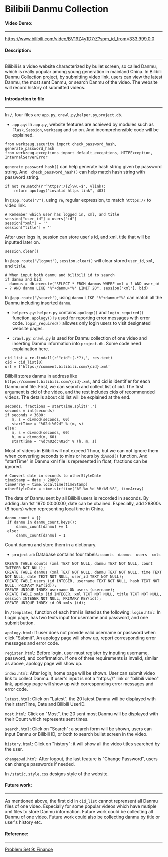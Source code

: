 # Bilibili Danmu Collection
#### Video Demo:  
***
https://www.bilibili.com/video/BV19Z4y1D7rZ?spm_id_from=333.999.0.0
#### Description: 
***
Bilibili is a video website characterized by bullet screen, so called Danmu, which is really popular among young generation in mainland China. In Bilibili Danmu Collection project, by submitting video link, users can view the latest Danmu, the most sent Danmu, or search Danmu of the video. The website will record history of submitted videos.
#### Introduction to file
***
In `/`, four files are `app.py`, `crawl.py`,`helper.py`,`project.db`.
- `app.py`: In `app.py`, website features are achieved by modules such as `Flask`, `Session`, `werkzeug` and so on. And incomprehensible code will be explained.

```
from werkzeug.security import check_password_hash, generate_password_hash
from werkzeug.exceptions import default_exceptions, HTTPException, InternalServerError
```
`generate_password_hash()` can help generate hash string given by password string. And ` check_password_hash()` can help match hash string with password string.
```
if not re.match(r'^https?:/{2}\w.+$', vlink):
    return apology("invalid https link", 403)
```
In `@app.route("/")`,  using `re`, regular expression, to match `htttps://` to video link.
```
# Remember which user has logged in, xml, and title
session["user_id"] = users["id"]
session["xml"] = ''
session["title"] = ''
```
After user logs in, session can store user's id, and xml, title that will be inputted later on.
```
session.clear()
```
In `@app.route("/logout")`, `session.clear()` will clear stored `user_id`, `xml`, and `title`.
```
# When input both danmu and bilibili id to search
if danmu and bid:
  danmus = db.execute("SELECT * FROM danmus WHERE xml = ? AND user_id = ? AND danmu LIKE '%"+danmu+"%' LIMIT 20", session["xml"], bid)
```
In `@app.route("/search")`, using `danmu LIKE '%"+danmu+"%'` can match all the Danmu including inserted `danmu`. 

- `helpers.py`: `helper.py` contains `apology()` and `login_required()` function.  `apology()` is used for reporting error messages with error code. `login_required()` allowes only login users to visit designated website pages.

- `crawl.py`: `crawl.py` is used for Danmu collection of one video and inserting Danmu information into `project.db`. Some code need explaination here.
```
cid_list = re.findall(r'"cid":(.*?),', res.text)
cid = cid_list[0]
url = f'https://comment.bilibili.com/{cid}.xml'
```
Bilibili stores danmu in address like `https://comment.bilibili.com/{cid}.xml`, and cid is identifier for each Danmu xml file. First, we can search and collect list of cid. The first argument is cid of the video, and the rest includes cids of recommended videos. The details about cid list will be explained at the end.

```
seconds, fractions = startTime.split('.')
seconds = int(seconds)
if seconds < 3600:
   m, s = divmod(seconds, 60)
   startTime = "%02d:%02d" % (m, s)
else:
   m, s = divmod(seconds, 60)
   h, m = divmod(m, 60)
   startTime = "%d:%02d:%02d" % (h, m, s)
```
Most of videos in Bilibili will not exceed 1 hour, but we can not ignore them when converting seconds to mins or hours by `divmod()` function. And "startTime" in Danmu xml file is represented in float, fractions can be ignored.

```
# Convert date in seconds to otherStyleDate
timeStamp = date + 28800
timeArray = time.localtime(timeStamp)
otherStyleDate = time.strftime("%Y-%m-%d %H:%M:%S", timeArray)
```
The date of Danmu sent by all Bilibili users is recorded in seconds. By adding Jan 1st 1970 00:00:00, date can be obained. Especially, add 28800s (8 hours) when representing local time in China.

```
danmu_count = {}
 if danmu in danmu_count.keys():
     danmu_count[danmu] += 1
 else:
     danmu_count[danmu] = 1
```
Count danmu and store them in a dictionary.

- `project.db`
Database contains four tabels: 
`counts  danmus  users  xmls`
```
CREATE TABLE counts (xml TEXT NOT NULL, danmu TEXT NOT NULL, count INTEGER NOT NULL);
CREATE TABLE danmus (xml TEXT NOT NULL, danmu TEXT NOT NULL, time TEXT NOT NULL, date TEXT NOT NULL, user_id TEXT NOT NULL);
CREATE TABLE users (id INTEGER, username TEXT NOT NULL, hash TEXT NOT NULL, PRIMARY KEY(id));
CREATE UNIQUE INDEX username ON users (username);
CREATE TABLE xmls (id INTEGER, xml TEXT NOT NULL, title TEXT NOT NULL, session INTEGER NOT NULL, PRIMARY KEY(id));
CREATE UNIQUE INDEX id ON xmls (id);
```

In `/templates`, function of each html is listed as the following: 
`login.html`: In Login page, has two texts input for username and password, and one submit button. 

`apology.html`: If user does not provide valid username or password when click "Submit". An apology page will show up, report corresponding error messages and error code. 

`register.html`: Before login, user must register by inputing username, password, and confirmation. If one of three requirements is invalid, similar as above, apology page will show up. 

`index.html`: After login, home page will be shown. User can submit video link to collect Danmu. If user's input is not a "https://" link or "bilibili video" link, apology page will show up with corresponding error messages and error code.

`latest.html`: Click on "Latest",  the 20 latest Danmu will be displayed with their startTime, Date and Bilibili UserID.

`most.html`: Click on "Most", the 20 sent most Danmu will be displayed with their Count which represents sent times.

`search.html`: Click on "Search": a search form will be shown, users can input Danmu or Bilibili ID, or both to search bullet screen in the video.

`history.html`: Click on "history": it will show all the video titles searched by the user.

`changepwd.html`: After logout, the last feature is "Change Password", users can change passwords if needed.

In `/static`, `style.css` designs style of the website.

#### Future work: 
***
As mentioned above, the first cid in `cid_list` cannot reprensent all Danmu files of one video. Especially for some popular videos which have mutiple xml files to store Danmu information. Future work could be collecting all Danmu of one video.
Future work could also be collecting danmu by title or user's history etc.

#### Reference: 
***
[Problem Set 9: Finance](https://cs50.harvard.edu/x/2021/psets/9/finance/)
